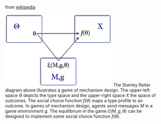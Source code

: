 
from [wikipedia](https://en.wikipedia.org/wiki/Mechanism_design)

![Mechanism Design Diagram](/assets/images/2022-01-10-18-27-43.png)
The Stanley Reiter diagram above illustrates a game of mechanism design. The upper-left space $\Theta$  depicts the type space and the upper-right space $X$ the space of outcomes. The social choice function $f(\theta )$ maps a type profile to an outcome. In games of mechanism design, agents send messages $M$ in a game environment $g$. The equilibrium in the game $\xi (M,g,\theta )$ can be designed to implement some social choice function $f(\theta )$.

